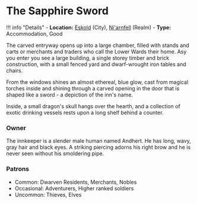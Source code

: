 # The Sapphire Sword

!!! info "Details"
    - **Location:** [Eskold](/geography/settlements/niarnfell/eskold) (City), [Ni'arnfell](/geography/realms/niarnfell) (Realm)
    - **Type:** Accommodation, Good

The carved entryway opens up into a large chamber, filled with stands and carts or merchants and traders who call the Lower Wards their home.  Asy you enter you see a large building, a single storey timber and brick construction, with a small fenced yard and dwarf-wrought iron tables and chairs.

From the windows shines an almost ethereal, blue glow, cast from magical torches inside and shining through a carved opening in the door that is shaped like a sword - a depiction of the inn's name.

Inside, a small dragon's skull hangs over the hearth, and a collection of exotic drinking vessels rests upon a long shelf behind a counter.

### Owner
The innkeeper is a slender male human named Andhert. He has long, wavy, gray hair and black eyes. A striking piercing adorns his right brow and he is never seen without his smoldering pipe.

### Patrons
- Common: Dwarven Residents, Merchants, Nobles
- Occasional: Adventurers, Higher ranked soldiers
- Uncommon: Thieves, Elves
